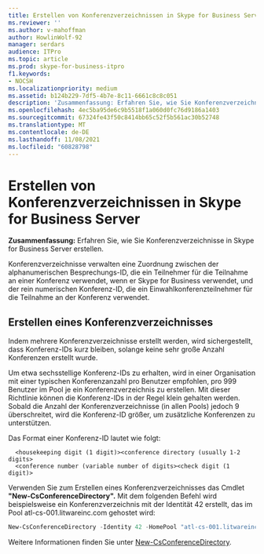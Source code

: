 ```yaml
---
title: Erstellen von Konferenzverzeichnissen in Skype for Business Server
ms.reviewer: ''
ms.author: v-mahoffman
author: HowlinWolf-92
manager: serdars
audience: ITPro
ms.topic: article
ms.prod: skype-for-business-itpro
f1.keywords:
- NOCSH
ms.localizationpriority: medium
ms.assetid: b124b229-7df5-4b7e-8c11-6661c8c8c051
description: 'Zusammenfassung: Erfahren Sie, wie Sie Konferenzverzeichnisse in Skype for Business Server erstellen.'
ms.openlocfilehash: 4ec5ba95de6c9b5518f1a060d0fc76d9186a1403
ms.sourcegitcommit: 67324fe43f50c8414bb65c52f5b561ac30b52748
ms.translationtype: MT
ms.contentlocale: de-DE
ms.lasthandoff: 11/08/2021
ms.locfileid: "60828798"
---
```

# <a name="create-conference-directories-in-skype-for-business-server"></a>Erstellen von Konferenzverzeichnissen in Skype for Business Server
 
**Zusammenfassung:** Erfahren Sie, wie Sie Konferenzverzeichnisse in Skype for Business Server erstellen.
  
Konferenzverzeichnisse verwalten eine Zuordnung zwischen der alphanumerischen Besprechungs-ID, die ein Teilnehmer für die Teilnahme an einer Konferenz verwendet, wenn er Skype for Business verwendet, und der rein numerischen Konferenz-ID, die ein Einwahlkonferenzteilnehmer für die Teilnahme an der Konferenz verwendet. 
  
## <a name="create-a-conference-directory"></a>Erstellen eines Konferenzverzeichnisses

Indem mehrere Konferenzverzeichnisse erstellt werden, wird sichergestellt, dass Konferenz-IDs kurz bleiben, solange keine sehr große Anzahl Konferenzen erstellt wurde. 
  
Um etwa sechsstellige Konferenz-IDs zu erhalten, wird in einer Organisation mit einer typischen Konferenzanzahl pro Benutzer empfohlen, pro 999 Benutzer im Pool je ein Konferenzverzeichnis zu erstellen. Mit dieser Richtlinie können die Konferenz-IDs in der Regel klein gehalten werden. Sobald die Anzahl der Konferenzverzeichnisse (in allen Pools) jedoch 9 überschreitet, wird die Konferenz-ID größer, um zusätzliche Konferenzen zu unterstützen.
  
Das Format einer Konferenz-ID lautet wie folgt: 
  
```console
  <housekeeping digit (1 digit)><conference directory (usually 1-2 digits> 
  <conference number (variable number of digits><check digit (1 digit)>
```

Verwenden Sie zum Erstellen eines Konferenzverzeichnisses das Cmdlet **"New-CsConferenceDirectory".** Mit dem folgenden Befehl wird beispielsweise ein Konferenzverzeichnis mit der Identität 42 erstellt, das im Pool atl-cs-001.litwareinc.com gehostet wird:
  
```PowerShell
New-CsConferenceDirectory -Identity 42 -HomePool "atl-cs-001.litwareinc.com"
```

Weitere Informationen finden Sie unter [New-CsConferenceDirectory](/powershell/module/skype/new-csconferencedirectory?view=skype-ps).
